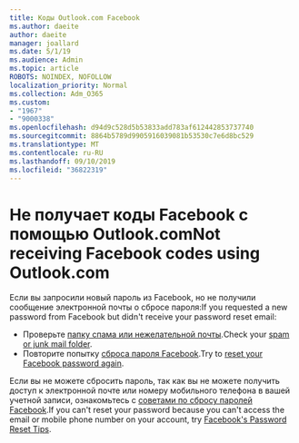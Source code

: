 ```yaml
---
title: Коды Outlook.com Facebook
ms.author: daeite
author: daeite
manager: joallard
ms.date: 5/1/19
ms.audience: Admin
ms.topic: article
ROBOTS: NOINDEX, NOFOLLOW
localization_priority: Normal
ms.collection: Adm_O365
ms.custom:
- "1967"
- "9000338"
ms.openlocfilehash: d94d9c528d5b53833add783af612442853737740
ms.sourcegitcommit: 8864b5789d9905916039081b53530c7e6d8bc529
ms.translationtype: MT
ms.contentlocale: ru-RU
ms.lasthandoff: 09/10/2019
ms.locfileid: "36822319"
---
```

# <a name="not-receiving-facebook-codes-using-outlookcom"></a><span data-ttu-id="089b8-102">Не получает коды Facebook с помощью Outlook.com</span><span class="sxs-lookup"><span data-stu-id="089b8-102">Not receiving Facebook codes using Outlook.com</span></span>

<span data-ttu-id="089b8-103">Если вы запросили новый пароль из Facebook, но не получили сообщение электронной почты о сбросе пароля:</span><span class="sxs-lookup"><span data-stu-id="089b8-103">If you requested a new password from Facebook but didn't receive your password reset email:</span></span>

- <span data-ttu-id="089b8-104">Проверьте [папку спама или нежелательной почты](https://outlook.live.com/mail/junkemail).</span><span class="sxs-lookup"><span data-stu-id="089b8-104">Check your [spam or junk mail folder](https://outlook.live.com/mail/junkemail).</span></span>
- <span data-ttu-id="089b8-105">Повторите попытку [сброса пароля Facebook](https://aka.ms/facebook-password-reset).</span><span class="sxs-lookup"><span data-stu-id="089b8-105">Try to [reset your Facebook password again](https://aka.ms/facebook-password-reset).</span></span>

<span data-ttu-id="089b8-106">Если вы не можете сбросить пароль, так как вы не можете получить доступ к электронной почте или номеру мобильного телефона в вашей учетной записи, ознакомьтесь с [советами по сбросу паролей Facebook](https://aka.ms/facebook-password-help).</span><span class="sxs-lookup"><span data-stu-id="089b8-106">If you can't reset your password because you can't access the email or mobile phone number on your account, try [Facebook's Password Reset Tips](https://aka.ms/facebook-password-help).</span></span>